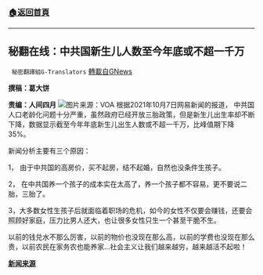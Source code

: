 ###  [:house:返回首頁](https://github.com/ourhimalayas/txt)
---


## 秘翻在线：中共国新生儿人数至今年底或不超一千万
` 秘密翻譯組G-Translators` [轉載自GNews](https://gnews.org/zh-hans/1581070/)

**撰稿：葛大饼**

**责编：人间四月**
![](https://assets.gnews.org/wp-content/uploads/2021/10/Screenshot-2021-10-08-185146.jpg)图片来源：VOA
根据2021年10月7日网易新闻的报道， 中共国人口老龄化问题十分严重，虽然政府已经开放三胎政策，但是新生儿出生率却不断下降，数据显示截至今年年底新生儿出生人数或不超一千万，比峰值期下降35%。

新闻分析主要有三个原因：

1， 由于中共国的高房价，买不起房，结不起婚，自然也没条件生孩子。

2， 在中共国养一个孩子的成本实在太高了，养一个孩子都不容易，更不要说二胎，三胎了。

3，大多数女性生孩子后就面临着职场的危机，如今的女性不仅要会赚钱，还要会照顾好家庭，压力比男人还大，也让很多女性只生一个甚至干脆不生。

以前的钱兑水不那么厉害，以前的物价也没现在那么高，以前的学费也没现在那么贵，以前农民在家务农也能养家…社会主义让我们越来越穷，越来越活不起啦！

**[新闻来源](https://c.m.163.com/news/a/GLMQIUJ405520E4H.html?spss=today-news-hotrank)**
